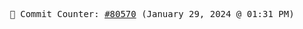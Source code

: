 <p align="center">
    <samp>
        📮 Commit Counter: <a href="https://github.com/Javascript-void0/Javascript-void0/commits/main">#80570</a> (January 29, 2024 @ 01:31 PM)
    </samp>
</p>